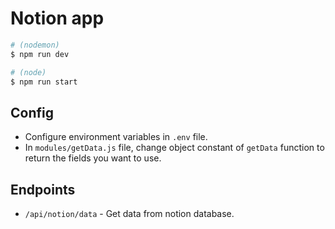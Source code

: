 # Notion app

```bash
# (nodemon)
$ npm run dev

# (node)
$ npm run start
```

## Config

* Configure environment variables in `.env` file.
* In `modules/getData.js` file, change object constant of `getData` function to return the fields you want to use.

## Endpoints

* `/api/notion/data` - Get data from notion database.